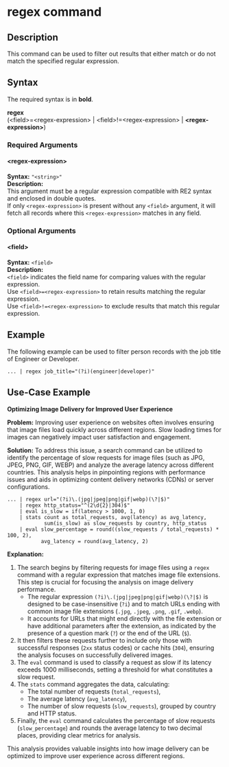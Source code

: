 # regex command

## Description

This command can be used to filter out results that either match or do not match the specified regular expression.

## Syntax
The required syntax is in **bold**.

**regex**\
(\<field\>=\<regex-expression\> | \<field\>!=\<regex-expression\> | **\<regex-expression\>**)


### Required Arguments

#### \<regex-expression\>

**Syntax:** `"<string>"`\
**Description:** \
This argument must be a regular expression compatible with RE2 syntax and enclosed in double quotes.\
If only `<regex-expression>` is present without any `<field>` argument, it will fetch all records where this `<regex-expression>` matches in any field.

### Optional Arguments

#### \<field\>

**Syntax:** `<field>`\
**Description:** \
`<field>` indicates the field name for comparing values with the regular expression.\
Use `<field>=<regex-expression>` to retain results matching the regular expression.\
Use `<field>!=<regex-expression>` to exclude results that match this regular expression.


## Example

The following example can be used to filter person records with the job title of Engineer or Developer.
```
... | regex job_title="(?i)(engineer|developer)"
```


## Use-Case Example

**Optimizing Image Delivery for Improved User Experience**

**Problem:** Improving user experience on websites often involves ensuring that image files load quickly across different regions. Slow loading times for images can negatively impact user satisfaction and engagement.

**Solution:** To address this issue, a search command can be utilized to identify the percentage of slow requests for image files (such as JPG, JPEG, PNG, GIF, WEBP) and analyze the average latency across different countries. This analysis helps in pinpointing regions with performance issues and aids in optimizing content delivery networks (CDNs) or server configurations.

```
... | regex url="(?i)\.(jpg|jpeg|png|gif|webp)(\?|$)" 
    | regex http_status="^(2\d{2}|304)$" 
    | eval is_slow = if(latency > 1000, 1, 0) 
    | stats count as total_requests, avg(latency) as avg_latency, 
            sum(is_slow) as slow_requests by country, http_status 
    | eval slow_percentage = round((slow_requests / total_requests) * 100, 2), 
           avg_latency = round(avg_latency, 2)
```

**Explanation:**
1. The search begins by filtering requests for image files using a `regex` command with a regular expression that matches image file extensions. This step is crucial for focusing the analysis on image delivery performance.
   - The regular expression `(?i)\.(jpg|jpeg|png|gif|webp)(\?|$)` is designed to be case-insensitive (`?i`) and to match URLs ending with common image file extensions (`.jpg`, `.jpeg`, `.png`, `.gif`, `.webp`). 
   - It accounts for URLs that might end directly with the file extension or have additional parameters after the extension, as indicated by the presence of a question mark (`?`) or the end of the URL (`$`).
2. It then filters these requests further to include only those with successful responses (`2xx` status codes) or cache hits (`304`), ensuring the analysis focuses on successfully delivered images.
3. The `eval` command is used to classify a request as slow if its latency exceeds 1000 milliseconds, setting a threshold for what constitutes a slow request.
4. The `stats` command aggregates the data, calculating:
   - The total number of requests (`total_requests`),
   - The average latency (`avg_latency`),
   - The number of slow requests (`slow_requests`), grouped by country and HTTP status.
5. Finally, the `eval` command calculates the percentage of slow requests (`slow_percentage`) and rounds the average latency to two decimal places, providing clear metrics for analysis.

This analysis provides valuable insights into how image delivery can be optimized to improve user experience across different regions.